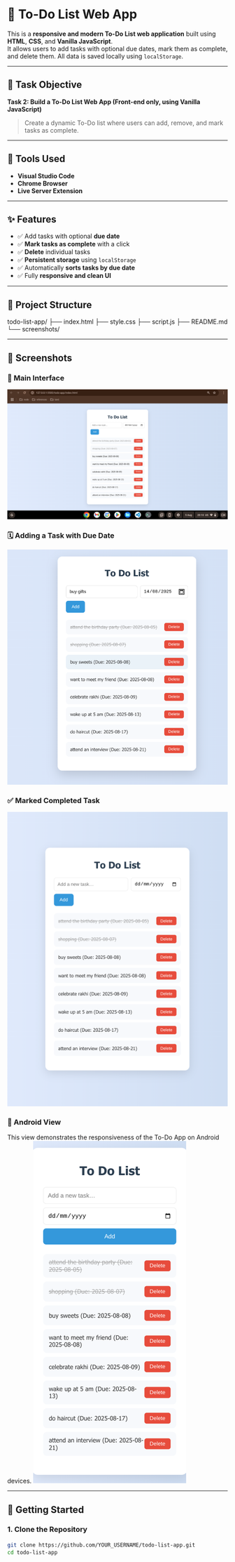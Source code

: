 # 📝 To-Do List Web App

This is a **responsive and modern To-Do List web application** built using **HTML**, **CSS**, and **Vanilla JavaScript**.  
It allows users to add tasks with optional due dates, mark them as complete, and delete them. All data is saved locally using `localStorage`.

---

## 📌 Task Objective

**Task 2: Build a To-Do List Web App (Front-end only, using Vanilla JavaScript)**  
> Create a dynamic To-Do list where users can add, remove, and mark tasks as complete.

---

## 🔧 Tools Used

- **Visual Studio Code**
- **Chrome Browser**
- **Live Server Extension**

---

## ✨ Features

- ✅ Add tasks with optional **due date**
- ✅ **Mark tasks as complete** with a click
- ✅ **Delete** individual tasks
- ✅ **Persistent storage** using `localStorage`
- ✅ Automatically **sorts tasks by due date**
- ✅ Fully **responsive and clean UI**

---

## 📁 Project Structure

todo-list-app/
├── index.html
├── style.css
├── script.js
├── README.md
└── screenshots/


---

## 📸 Screenshots


### 📍 Main Interface
![Main UI](screenshots/laptop-view.png)

### 🗓️ Adding a Task with Due Date
![Add Task](screenshots/todo-duedate.png)

### ✅ Marked Completed Task
![Completed Task](screenshots/ipad-Mini.png)

### 🤖 Android View  

This view demonstrates the responsiveness of the To-Do App on Android devices.
![Android Screenshot](screenshots/Android-pixel7.png)


---

## 🚀 Getting Started

### 1. Clone the Repository
```bash
git clone https://github.com/YOUR_USERNAME/todo-list-app.git
cd todo-list-app

